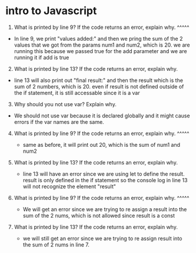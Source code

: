 # intro to Javascript
1. What is printed by line 9? If the code returns an error, explain why. ^^^^^
  * In line 9, we print "values added:" and then we pring the sum of the 2 values that we got from the params num1 and num2, which is 20. we are running this because we passed true for the add parameter and we are running it if add is true

2. What is printed by line 13? If the code returns an error, explain why. 
  * line 13 will also print out "final result:" and then the result which is the sum of 2 numbers, which is 20. even if result is not defined outside of the if statement, it is still accessable since it is a var

3. Why should you not use var? Explain why. 
  * We should not use var because it is declared globally and it might cause errors if the var names are the same.

4. What is printed by line 9? If the code returns an error, explain why. ^^^^^
   * same as before, it will print out 20, which is the sum of num1 and num2

5. What is printed by line 13? If the code returns an error, explain why. 
   * line 13 will have an error since we are using let to define the result. result is only defined in the if statement so the console log in line 13 will not recognize the element "result"

6. What is printed by line 9? If the code returns an error, explain why. ^^^^^
   * We will get an error since we are trying to re assign a result into the sum of the 2 nums, which is not allowed since result is a const

7. What is printed by line 13? If the code returns an error, explain why. 
   * we will still get an error since we are trying to re assign result into the sum of 2 nums in line 7.

  